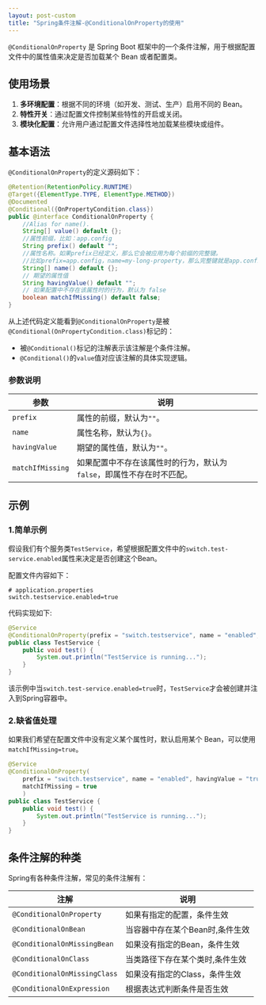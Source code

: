 ```yaml
---
layout: post-custom
title: "Spring条件注解-@ConditionalOnProperty的使用"
---
```


`@ConditionalOnProperty` 是 Spring Boot 框架中的一个条件注解，用于根据配置文件中的属性值来决定是否加载某个 Bean 或者配置类。

## 使用场景
1. **多环境配置**：根据不同的环境（如开发、测试、生产）启用不同的 Bean。
2. **特性开关**：通过配置文件控制某些特性的开启或关闭。
3. **模块化配置**：允许用户通过配置文件选择性地加载某些模块或组件。

## 基本语法
`@ConditionalOnProperty`的定义源码如下：

```java
@Retention(RetentionPolicy.RUNTIME)
@Target({ElementType.TYPE, ElementType.METHOD})
@Documented
@Conditional({OnPropertyCondition.class})
public @interface ConditionalOnProperty {
    //Alias for name().
    String[] value() default {};
    //属性前缀，比如：app.config
    String prefix() default "";
    //属性名称。如果prefix已经定义，那么它会被应用为每个前缀的完整键。
    //比如prefix=app.config，name=my-long-property，那么完整键就是app.config.my-long-property
    String[] name() default {};
    // 期望的属性值
    String havingValue() default "";
    // 如果配置中不存在该属性时的行为，默认为 false
    boolean matchIfMissing() default false;
}
```

从上述代码定义能看到`@ConditionalOnProperty`是被`@Conditional(OnPropertyCondition.class)`标记的：
- 被`@Conditional()`标记的注解表示该注解是个条件注解。
- `@Conditional()`的`value`值对应该注解的具体实现逻辑。

### 参数说明

|参数|说明|
|---|---|
|`prefix`|属性的前缀，默认为`""`。|
|`name`|属性名称，默认为`{}`。|
|`havingValue`|期望的属性值，默认为`""`。|
|`matchIfMissing`|如果配置中不存在该属性时的行为，默认为`false`，即属性不存在时不匹配。|


## 示例
### 1.简单示例
假设我们有个服务类`TestService`，希望根据配置文件中的`switch.test-service.enabled`属性来决定是否创建这个Bean。

配置文件内容如下：
```
# application.properties
switch.testservice.enabled=true
```

代码实现如下:
```java
@Service
@ConditionalOnProperty(prefix = "switch.testservice", name = "enabled", havingValue = "true")
public class TestService {
    public void test() {
        System.out.println("TestService is running...");
    }
}
```

该示例中当`switch.test-service.enabled=true`时，`TestService`才会被创建并注入到Spring容器中。

### 2.缺省值处理
如果我们希望在配置文件中没有定义某个属性时，默认启用某个 Bean，可以使用 `matchIfMissing=true`。

```java
@Service
@ConditionalOnProperty(
    prefix = "switch.testservice", name = "enabled", havingValue = "true",
    matchIfMissing = true
    )
public class TestService {
    public void test() {
        System.out.println("TestService is running...");
    }
}
```

## 条件注解的种类
Spring有各种条件注解，常见的条件注解有：

|注解|说明|
|----|---|
|`@ConditionalOnProperty`|如果有指定的配置，条件生效|
|`@ConditionalOnBean`|当容器中存在某个Bean时,条件生效|
|`@ConditionalOnMissingBean`|如果没有指定的Bean，条件生效|
|`@ConditionalOnClass`|当类路径下存在某个类时,条件生效|
|`@ConditionalOnMissingClass`|如果没有指定的Class，条件生效|
|`@ConditionalOnExpression`|根据表达式判断条件是否生效|


